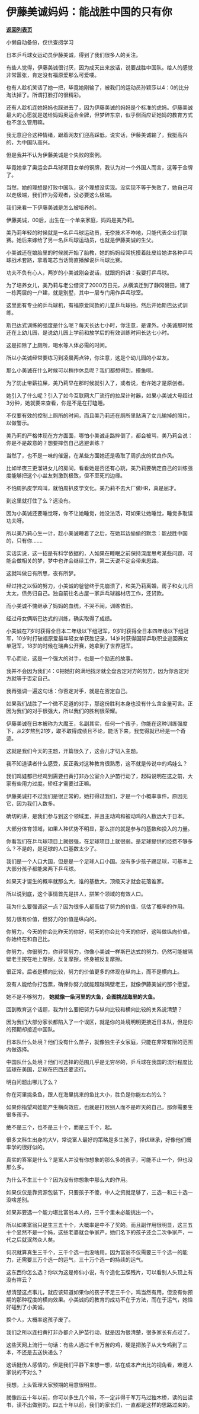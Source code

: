 # 伊藤美诚妈妈：能战胜中国的只有你

[**返回列表页**](/gzh/记忆承载)

小懒自动备份，仅供查阅学习

日本乒乓球女运动员伊藤美诚，得到了我们很多人的关注。

  

有些人觉得，伊藤美诚很讨厌，因为成天出来放话，说要战胜中国队。给人的感觉非常嚣张，肯定没有福原爱那么可爱喽。

  

也有人趁机笑话了她一把，毕竟她刚输了，被我们的运动员孙颖莎以4：0的比分淘汰掉了。所谓打脸打的很精彩。

  

还有人趁机连她妈妈也踩进去了，因为伊藤美诚的妈妈是个标准的虎妈。伊藤美诚最大的心愿就是送给妈妈奥运会金牌，但梦碎东京，似乎侧面应证她妈的教育方式也不怎么管用嘛。

  

我无意迎合这种情绪，跟着网友们迎高踩低，说实话，伊藤美诚输了，我挺高兴的，为中国队高兴。

  

但是我并不认为伊藤美诚是个失败的案例。

  

毕竟她拿了奥运会乒乓球项目女单的铜牌，我认为对一个外国人而言，这等于金牌了。  

  

当然，她的理想是打败中国队，这个理想没实现。没实现不等于失败了，她自己可以走极端，我们作为旁观者，没必要这么极端。  

  

我们来看一下伊藤美诚是怎么被培养的。

  

伊藤美诚，00后，出生在一个单亲家庭，妈妈是美乃莉。

  

美乃莉年轻的时候就是一名乒乓球运动员，无奈技术不咋地，只能代表企业打联赛。她后来嫁给了另一名乒乓球运动员，也就是伊藤美诚的生父。

  

小美诚还在娘胎里的时候就开始了胎教，她的妈妈经常抚摸着肚皮给她讲各种乒乓球战术套路，拿着笔芯当话筒直播解说乒乓球比赛。

  

功夫不负有心人，两岁的小美诚刚会说话，就跟妈妈讲：我要打乒乓球。

  

为了培养女儿，美乃莉与老公借贷了2000万日元，从横滨迁到了静冈磐田，建了一栋两层的一户建，就是别墅，其中一层专门用作乒乓球室。

  

这里面有专业的乒乓球机，有福原爱同款的儿童乒乓球拍，然后开始斯巴达式训练。  

  

斯巴达式训练的强度是什么呢？每天长达七小时，你注意，是课外。小美诚那时候还在上幼儿园，是说幼儿园上学前和放学后的有效训练时间长达七小时。

  

这是扣除了上厕所，喝水等人体必需的时间。

  

所以小美诚经常要练习到凌晨两点钟，你注意，这是个幼儿园的小盆友。  

  

那么小美诚在什么时候可以稍作休息呢？我们都想得到，摸鱼呗。  

  

为了防止带薪拉屎，美乃莉早在那时候就引入了，或者说，也许她才是原创者。

  

她引入了什么呢？引入了如今互联网大厂流行的拉屎计时器，如果小美诚大号超过3分钟，她就要来查看，你是不是在打瞌睡。  

  

不仅要有效的控制上厕所的时间，而且美乃莉还在厕所里贴满了女儿输掉的照片，以做警示。

  

美乃莉的严格体现在方方面面，哪怕小美诚走路摔倒了，都会被骂，美乃莉会说：你是不是故意的？想要摔伤自己逃避训练？

  

当然了，也不是一味的催逼，在某些方面她还是吸取了周扒皮的优良作风。

  

比如半夜三更溜进女儿的房间，看看她是否还有心跳，美乃莉要确定自己的训练强度能够把这个小盆友刺激到极致，但不至死的边缘。

  

不怕周扒皮学鸡叫，就怕周扒皮学文化。美乃莉不去大厂做HR，真是屈才。  

  

到这里就打住了么？远没有。  

  

因为小美诚还要睡觉呀，你不让她睡觉，她没法活，可如果让她睡觉，睡觉多耽误功夫呀。

  

所以美乃莉心生一计，趁小美诚睡着了之后，在她耳边偷偷的默念：能战胜中国的，只有你.......

  

实话实说，这一招是有科学依据的，人如果在睡眠之前保持深度思考某些问题，可能会做相关的梦，梦中也许会继续工作，第二天说不定会带来思路。  

  

这就叫做日有所思，夜有所梦。

  

经过持之以恒的努力，小美诚的爸爸终于先崩溃了，和美乃莉离婚，房子和女儿归太太，债务归自己。独自前往名古屋一家乒乓球器材店工作，还贷款。

  

而小美诚不愧继承了妈妈的血统，不哭不闹，训练依旧。  

  

经过母女俩斯巴达式的训练，确实取得了成绩。  

  

小美诚在7岁时获得全日本二年级以下组冠军，9岁时获得全日本四年级以下组冠军，10岁时打破福原爱最年轻女单获胜记录，14岁时获得国际乒联职业巡回赛女单冠军，18岁的时候在瑞典公开赛，她拿到了世界冠军。

  

平心而论，这是一个强大的对手，也是一个励志的故事。  

  

我并不会因为我们4：0把她打的满地找牙就全盘否定对方的努力，因为你否定对方就等于否定自己。  

  

我再强调一遍这句话：你否定对手，就是在否定自己。  

  

如果我们战胜了一个微不足道的对手，那这份胜利本身也没有什么含金量可言。正因为我们的对手很强大，所以我们的胜利很荣耀。

  

伊藤美诚在日本被称为大魔王，名副其实，任何一个孩子，你能在这种训练强度下，从2岁熬到21岁，取不取得成绩且不论，能活下来，我觉得就已经是一个奇迹。

  

这就是我们今天的主题，开篇很久了，这会儿才切入主题。  

  

我不知道读者什么感受，反正我对这种教育很熟悉，这不就是传说中的鸡娃么？

  

我们鸡娃都已经鸡到需要扫黄打非办公室介入护苗行动了，起码说明在这之前，大家有些用力过度。矫枉才需要过正嘛。

  

伊藤美诚打不过我们是很正常的，她打得过我们，才是一个小概率事件。原因无它，因为我们人数多。

  

确切的讲，是我们参与到这个领域里，并且主动鸡和被动鸡的人数远大于日本。

  

大部分体育领域，如果人种优势不明显，那么拼的就是参与的基数和投入的力量。

  

你看我们在乒乓球项目上就很强，在足球项目上就很弱。是足球提供的经费不够多么？不是的，是足球的人口基数太少了。  

  

我们是一个人口大国，但是是一个足球人口小国。没有多少孩子踢足球，可基本上大部分孩子都能来两下乒乓球。

  

如果天才诞生的概率就那么大，谁的基数大，顶级天才就会花落谁家。

  

所以说到底，这个事情首先是拼人，拼某个领域的有效人口。  

  

我为什么要强调这一点？因为很多人都高估了努力的价值，低估了概率的作用。  

  

努力很有价值，但努力的价值是纵向的。  

  

你努力，今天的你会比昨天的你好，明天的你会比今天的你好，这叫做纵向价值，你始终在和自己比。

  

你努力，你很努力，你非常努力，你像小美诚一样斯巴达式的努力，仍然可能被隔壁老王按在地上摩擦，反复摩擦，终身被反复摩擦。  

  

很正常。后者是横向比较，努力的价值更多的体现在纵向上，而不是横向上。

  

没有人能给你打包票，确保你努力就能超越隔壁老王，就像伊藤美诚的那个愿望。

  

她不是不够努力， **她就像一条河里的大鱼，企图挑战海里的大鱼。**

  

回到教育这个话题，我为什么要把努力与纵向比较和横向比较的关系说清楚？  

  

因为我们大部分家长都陷入了一个误区，就是你的处境明明更接近日本队，但是你的预期却接近中国队。

  

日本队什么处境？他们没有什么苗子，就像独生子女家庭，只能在非常有限的范围内做选择。  

  

中国队什么处境？他们可选择的范围几乎是无穷尽的，乒乓球在我国的流行程度比篮球在美国，足球在巴西还要流行。  

  

明白问题出哪儿了么？  

  

你在河里挑条鱼，跟人在海里挑来的鱼比大小，胜负是你能左右的么？

  

如果你指望鸡娃能产生横向效应，也就是打败别人而不是昨天的自己，那你需要生很多孩子。

  

绝不是三个，也不是三十个，而是三千个，起。

  

很多文科生出身的大V，常说富人最好的策略是多生孩子，择优继承，好像他们概率学的很好似的。  

  

真实的答案是什么？是富人并没有你想象的那么多的孩子，可能不止一个，但也没那么多。  

  

为什么不生三十个？因为没有你想象中那么大的作用。  

  

如果仅仅是靠资源包装下，只要孩子不傻，中人之资就足够了，三选一和三十选一没啥差别。  

  

如果非要选一个能力堪比富翁本人的，三千个里未必能挑出一个。  

所以如果富翁只是生三五十个，大概率是中不了奖的。而且副作用很明显，这三五十个显然不是一个妈，这些老婆就会争家产，她们名下的孩子还会二次争家产，一代之后就泯然众人矣。  

  

何况就算真生三千个，三千个选一也没啥用。因为富翁不仅需要三千个选一的能力，还需要三万个选一的运气，三十万个选一的持续的运气。  

这东西你怎么选？你以为这是修仙小说，有个造化玉牒残片，可以看别人头顶上有没有祥云？  

  

想清楚这点事儿，就应该知道如果你的孩子不足三千个，鸡当然有用，但没有你预期的那种程度的横向效果。小美诚妈妈教育的成功不在于方法，而在于运气，她恰好碰到了小美诚。  

  

换个人，大概率这孩子废了。  

  

我们之所以连扫黄打非办都介入护苗行动，就是因为很清楚，很多家长有点过了。  

  

这些天网上流行一句话：有些人通过千辛万苦的鸡，硬是把孩子从大专鸡到了三本，不还是去送快递么？

  

这话挺伤人感情的，但是我们平静下来想一想，站在成本产出比的视角看，难道人家说的不对么？

  

我想，上头管理大家预期的用意很明显。  

  

就像四五十年以前，你可以多生几个嘛，不一定非得千军万马过独木桥，读的出读书，读不出做别的。四五十年以前，我们的家长们，一直都是这样的思路过来的。

